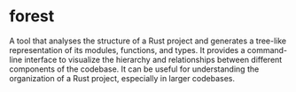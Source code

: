 # forest

A tool that analyses the structure of a Rust project and generates a tree-like representation of its modules, functions, and types.
It provides a command-line interface to visualize the hierarchy and relationships between different components of the codebase.
It can be useful for understanding the organization of a Rust project, especially in larger codebases.
